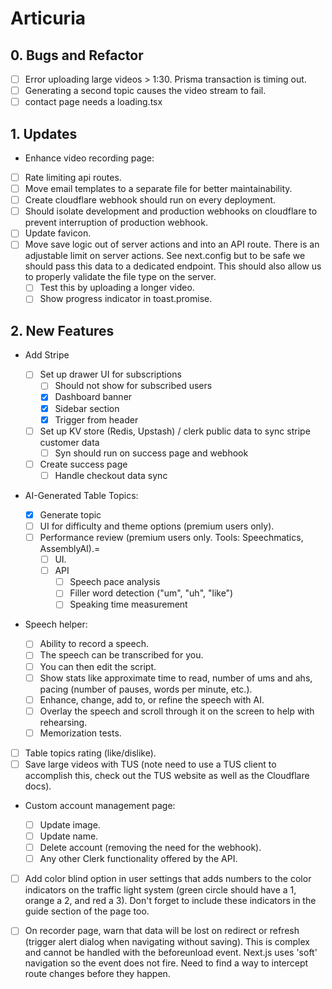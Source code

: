 # Articuria

## 0. Bugs and Refactor

- [ ] Error uploading large videos > 1:30. Prisma transaction is timing out.
- [ ] Generating a second topic causes the video stream to fail.
- [ ] contact page needs a loading.tsx

## 1. Updates

- Enhance video recording page:

- [ ] Rate limiting api routes.
- [ ] Move email templates to a separate file for better maintainability.
- [ ] Create cloudflare webhook should run on every deployment.
- [ ] Should isolate development and production webhooks on cloudflare to prevent interruption of production webhook.
- [ ] Update favicon.
- [ ] Move save logic out of server actions and into an API route. There is an adjustable limit on server actions. See next.config but to be safe we should pass this data to a dedicated endpoint. This should also allow us to properly validate the file type on the server.
  - [ ] Test this by uploading a longer video.
  - [ ] Show progress indicator in toast.promise.

## 2. New Features

- Add Stripe

  - [ ] Set up drawer UI for subscriptions
    - [ ] Should not show for subscribed users
    - [x] Dashboard banner
    - [x] Sidebar section
    - [x] Trigger from header
  - [ ] Set up KV store (Redis, Upstash) / clerk public data to sync stripe customer data
    - [ ] Syn should run on success page and webhook
  - [ ] Create success page
    - [ ] Handle checkout data sync

- AI-Generated Table Topics:

  - [x] Generate topic
  - [ ] UI for difficulty and theme options (premium users only).
  - [ ] Performance review (premium users only. Tools: Speechmatics, AssemblyAI).=
    - [ ] UI.
    - [ ] API
      - [ ] Speech pace analysis
      - [ ] Filler word detection ("um", "uh", "like")
      - [ ] Speaking time measurement

- Speech helper:

  - [ ] Ability to record a speech.
  - [ ] The speech can be transcribed for you.
  - [ ] You can then edit the script.
  - [ ] Show stats like approximate time to read, number of ums and ahs, pacing (number of pauses, words per minute, etc.).
  - [ ] Enhance, change, add to, or refine the speech with AI.
  - [ ] Overlay the speech and scroll through it on the screen to help with rehearsing.
  - [ ] Memorization tests.

- [ ] Table topics rating (like/dislike).
- [ ] Save large videos with TUS (note need to use a TUS client to accomplish this, check out the TUS website as well as the Cloudflare docs).

- Custom account management page:

  - [ ] Update image.
  - [ ] Update name.
  - [ ] Delete account (removing the need for the webhook).
  - [ ] Any other Clerk functionality offered by the API.

- [ ] Add color blind option in user settings that adds numbers to the color indicators on the traffic light system (green circle should have a 1, orange a 2, and red a 3). Don't forget to include these indicators in the guide section of the page too.

- [ ] On recorder page, warn that data will be lost on redirect or refresh (trigger alert dialog when navigating without saving). This is complex and cannot be handled with the beforeunload event. Next.js uses 'soft' navigation so the event does not fire. Need to find a way to intercept route changes before they happen.
